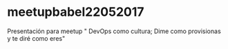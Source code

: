 # meetupbabel22052017
Presentación para meetup " DevOps como cultura; Dime como provisionas y te diré como eres"

